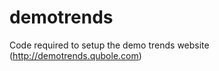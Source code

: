 demotrends
==========

Code required to setup the demo trends website (http://demotrends.qubole.com)
